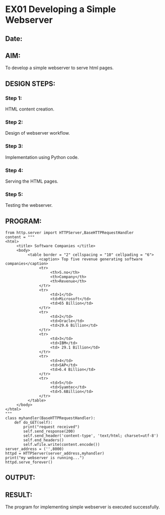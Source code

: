# EX01 Developing a Simple Webserver
## Date:

## AIM:
To develop a simple webserver to serve html pages.

## DESIGN STEPS:
### Step 1: 
HTML content creation.

### Step 2:
Design of webserver workflow.

### Step 3:
Implementation using Python code.

### Step 4:
Serving the HTML pages.

### Step 5:
Testing the webserver.

## PROGRAM:
```
from http.server import HTTPServer,BaseHTTPRequestHandler
content = """
<html>
     <title> Software Companies </title>
     <body>
          <table border = "2" cellspacing = "10" cellpading = "6">
               <caption> Top five revenue generating software companies</caption>
               <tr>
                    <th>S.no</th>
                    <th>Company</th>
                    <th>Revenue</th>
               </tr>
               <tr>
                    <td>1</td>
                    <td>Microsoft</td>
                    <td>65 Billion</td>
               </tr>
               <tr>
                    <td>2</td>
                    <td>Oracle</td>
                    <td>29.6 Billion</td>
               </tr>
               <tr>
                    <td>3</td>
                    <td>IBM</td>
                    <td> 29.1 Billion</td>
               </tr>
               <tr>
                    <td>4</td>
                    <td>SAP</td>
                    <td>6.4 Billion</td>
               </tr>
               <tr>
                    <td>5</td>
                    <td>Syamtec</td>
                    <td>5.6Billion</td>
               </tr> 
          </table>
     </body>
</html>
"""
class myhandler(BaseHTTPRequestHandler):
    def do_GET(self):
        print("request received")
        self.send_response(200)
        self.send_header('content-type', 'text/html; charset=utf-8')
        self.end_headers()
        self.wfile.write(content.encode())
server_address = ('',8000)
httpd = HTTPServer(server_address,myhandler)
print("my webserver is running...")
httpd.serve_forever()
```
## OUTPUT:


## RESULT:
The program for implementing simple webserver is executed successfully.
